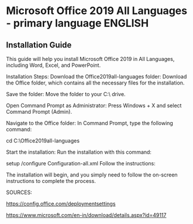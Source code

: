 # Microsoft Office 2019 All Languages - primary language ENGLISH
## Installation Guide
This guide will help you install Microsoft Office 2019 in All Languages, including Word, Excel, and PowerPoint.


Installation Steps:
Download the Office2019all-languages folder:
Download the Office folder, which contains all the necessary files for the installation.

Save the folder:
Move the folder to your C:\ drive.

Open Command Prompt as Administrator:
Press Windows + X and select Command Prompt (Admin).

Navigate to the Office folder:
In Command Prompt, type the following command:

cd C:\Office2019all-languages

Start the installation:
Run the installation with this command:

setup /configure Configuration-all.xml
Follow the instructions:

The installation will begin, and you simply need to follow the on-screen instructions to complete the process.

SOURCES:

https://config.office.com/deploymentsettings

https://www.microsoft.com/en-in/download/details.aspx?id=49117
